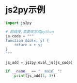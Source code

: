 # js2py示例
<!-- toc --> 

```python
import js2py

# 超级慢,需要改写成python
js_code = """
function Add(x, y) {
    return x + y;
}
"""

js_add = js2py.eval_js(js_code)

if __name__ == "__main__":
    print(js_add(1, 3))
```
